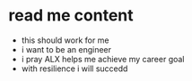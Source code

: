 # read me content
* this should work for me
* i want to be an engineer 
* i pray ALX helps me achieve my career goal
* with resilience i will succedd

